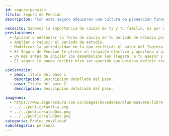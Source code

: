```yaml
---
id: seguro-pension
titulo: Seguro de Pensión
descripcion: "Con este seguro adquieres una cultura de planeación financiera y al mismo tiempo aseguras los ingresos que en unos años complementarán tu pensión.​ Queremos garantizarte un capital de respaldo para que tus seres queridos y tú disfruten de calidad de vida en el futuro. Tú defines por cuánto tiempo quieres pagar el Seguro de Pensión y la periodicidad más cómoda: una suma única o a cuotas mensuales de mínimo $10​​​0 000, o de sus equivalentes trimestrales, semestrales o anuales. El ingreso mensual que recibirás en el futuro no pierde v​alor en el tiempo* ​y el riesgo financiero lo asumimos nosotros. Además, eliges por cuánto tiempo prefieres recibir tus desembolsos y si los anticipas a tu pensión o si simplemente esperas a que esta llegue para complementarla."

necesito: Sabemos la importancia de cuidar de ti y tu familia, es por ello que, te brindamos las mejores opciones que te permitirán disfrutar de los momentos más especiales de tu vida con tranquilidad.
prestaciones: 
  - Aplazar o adelantar la fecha de inicio de tu período de estudio por un tiempo máximo de un año.​ 
  - Ampliar o reducir el periodo de estudio.
  - Modificar la periodicidad en la que recibirás el valor del Ingreso adquirido durante el período de estudio. 
  - El Seguro de Pensión te ofrece un respaldo efectivo y oportuno a partir del momento en que hayas definido recibir la renta.
  - Un mes antes de iniciar los desembolsos les llegará, a tu asesor y a ti, una comunicación de la Compañía invitándote a definir el nombre de la persona que recibirá la renta así como la cuenta bancaria en la que deseas que esta sea consignada.​
  - El seguro lo puede recibir otro ser querido que quieras definir como beneficiario, inclusive, puedes definir hasta 5 asegurados en caso de que alguno falte.

usoServicio:
  - paso: Título del paso 1
    descripcion: Descripción detallada del paso.
  - paso: Título del paso 2
    descripcion: Descripción detallada del paso.

imagenes:
  - https://www.segurossura.com.co/images/novedades/plan-muevete-libre.png
  - ../../public/familia.png
  - ../../public/saludDos.png
  - ../../public/saludDos.png
categoria: Protec movilidad
subcategoria: personas
---
```


